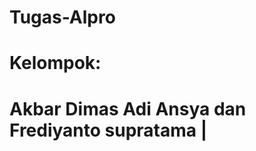 # Tugas-Alpro
Kelompok:
================================================
Akbar Dimas Adi Ansya dan Frediyanto supratama |
================================================